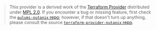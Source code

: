 > This provider is a derived work of the [Terraform Provider](https://github.com/terraform-providers/terraform-provider-nutanix)
> distributed under [MPL 2.0](https://www.mozilla.org/en-US/MPL/2.0/). If you encounter a bug or missing feature,
> first check the [`pulumi-nutanix` repo](https://github.com/jacobbmay/pulumi-nutanix/issues); however, if that doesn't turn up anything,
> please consult the source [`terraform-provider-nutanix` repo](https://github.com/terraform-providers/terraform-provider-nutanix/issues).
